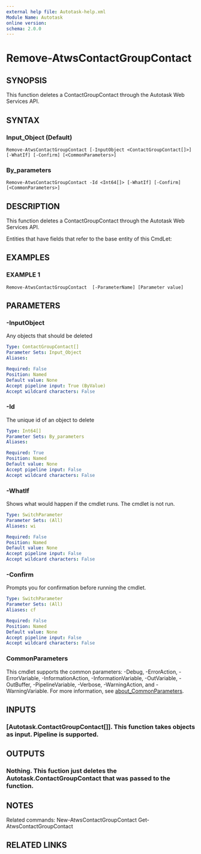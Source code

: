 ```yaml
---
external help file: Autotask-help.xml
Module Name: Autotask
online version:
schema: 2.0.0
---
```


# Remove-AtwsContactGroupContact

## SYNOPSIS
This function deletes a ContactGroupContact through the Autotask Web Services API.

## SYNTAX

### Input_Object (Default)
```
Remove-AtwsContactGroupContact [-InputObject <ContactGroupContact[]>] [-WhatIf] [-Confirm] [<CommonParameters>]
```

### By_parameters
```
Remove-AtwsContactGroupContact -Id <Int64[]> [-WhatIf] [-Confirm] [<CommonParameters>]
```

## DESCRIPTION
This function deletes a ContactGroupContact through the Autotask Web Services API.

Entities that have fields that refer to the base entity of this CmdLet:

## EXAMPLES

### EXAMPLE 1
```
Remove-AtwsContactGroupContact  [-ParameterName] [Parameter value]
```

## PARAMETERS

### -InputObject
Any objects that should be deleted

```yaml
Type: ContactGroupContact[]
Parameter Sets: Input_Object
Aliases:

Required: False
Position: Named
Default value: None
Accept pipeline input: True (ByValue)
Accept wildcard characters: False
```

### -Id
The unique id of an object to delete

```yaml
Type: Int64[]
Parameter Sets: By_parameters
Aliases:

Required: True
Position: Named
Default value: None
Accept pipeline input: False
Accept wildcard characters: False
```

### -WhatIf
Shows what would happen if the cmdlet runs.
The cmdlet is not run.

```yaml
Type: SwitchParameter
Parameter Sets: (All)
Aliases: wi

Required: False
Position: Named
Default value: None
Accept pipeline input: False
Accept wildcard characters: False
```

### -Confirm
Prompts you for confirmation before running the cmdlet.

```yaml
Type: SwitchParameter
Parameter Sets: (All)
Aliases: cf

Required: False
Position: Named
Default value: None
Accept pipeline input: False
Accept wildcard characters: False
```

### CommonParameters
This cmdlet supports the common parameters: -Debug, -ErrorAction, -ErrorVariable, -InformationAction, -InformationVariable, -OutVariable, -OutBuffer, -PipelineVariable, -Verbose, -WarningAction, and -WarningVariable. For more information, see [about_CommonParameters](http://go.microsoft.com/fwlink/?LinkID=113216).

## INPUTS

### [Autotask.ContactGroupContact[]]. This function takes objects as input. Pipeline is supported.
## OUTPUTS

### Nothing. This fuction just deletes the Autotask.ContactGroupContact that was passed to the function.
## NOTES
Related commands:
New-AtwsContactGroupContact
 Get-AtwsContactGroupContact

## RELATED LINKS
